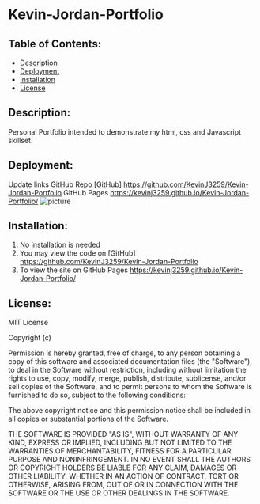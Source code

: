 # Kevin-Jordan-Portfolio



## Table of Contents:
- [Description](#Description)
- [Deployment](#Deployment)
- [Installation](#Installation)
- [License](#License)


## Description:
Personal Portfolio intended to demonstrate my html, css and Javascript skillset.



## Deployment:
Update links
GitHub Repo [GitHub] https://github.com/KevinJ3259/Kevin-Jordan-Portfolio
GitHub Pages https://kevinj3259.github.io/Kevin-Jordan-Portfolio/
![picture](image.png)





## Installation:
1. No installation is needed
2. You may view the code on [GitHub] https://github.com/KevinJ3259/Kevin-Jordan-Portfolio
3. To view the site on GitHub Pages https://kevinj3259.github.io/Kevin-Jordan-Portfolio/



## License:
MIT License

Copyright (c)

Permission is hereby granted, free of charge, to any person obtaining a copy of this software and associated documentation files (the "Software"), to deal in the Software without restriction, including without limitation the rights to use, copy, modify, merge, publish, distribute, sublicense, and/or sell copies of the Software, and to permit persons to whom the Software is furnished to do so, subject to the following conditions:

The above copyright notice and this permission notice shall be included in all copies or substantial portions of the Software.

THE SOFTWARE IS PROVIDED "AS IS", WITHOUT WARRANTY OF ANY KIND, EXPRESS OR IMPLIED, INCLUDING BUT NOT LIMITED TO THE WARRANTIES OF MERCHANTABILITY, FITNESS FOR A PARTICULAR PURPOSE AND NONINFRINGEMENT. IN NO EVENT SHALL THE AUTHORS OR COPYRIGHT HOLDERS BE LIABLE FOR ANY CLAIM, DAMAGES OR OTHER LIABILITY, WHETHER IN AN ACTION OF CONTRACT, TORT OR OTHERWISE, ARISING FROM, OUT OF OR IN CONNECTION WITH THE SOFTWARE OR THE USE OR OTHER DEALINGS IN THE SOFTWARE.